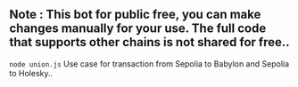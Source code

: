 ## Note : This bot for public free, you can make changes manually for your use. The full code that supports other chains is not shared for free..

```node union.js```
Use case for transaction from Sepolia to Babylon and Sepolia to Holesky..
